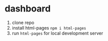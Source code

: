 # dashboard

1. clone repo
2. install html-pages `npm i html-pages`
3. run `html-pages` for local development server
